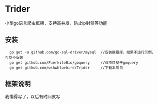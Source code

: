 # Trider
小型go语言爬虫框架，支持高并发，防止ip封禁等功能


## 安装
```
  go get -u github.com/go-sql-driver/mysql  //安装数据库，如果不运行示例，可以不安装
  go get github.com/PuerkitoBio/goquery     //该项目基于goquery
  go get github.com/wshwbluebird/Trider     //下载本项目
```


## 框架说明
我懒得写了，以后有时间就写
